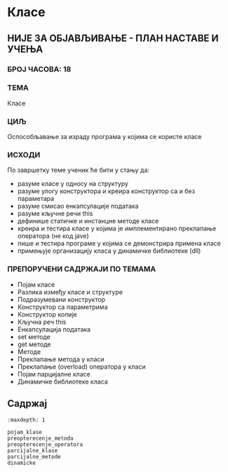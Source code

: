 # Класе

## НИЈЕ ЗА ОБЈАВЉИВАЊЕ - ПЛАН НАСТАВЕ И УЧЕЊА

### БРОЈ ЧАСОВА: 18

### ТЕМА

Класе

### ЦИЉ

Оспособљавање за израду програма у којима се користе класе

### ИСХОДИ

По завршетку теме ученик ће бити у стању да:

* разуме класе у односу на структуру
* разуме улогу конструктора и креира конструктор са и без параметара
* разуме смисао енкапсулације података
* разуме кључне речи this
* дефинише статичке и инстанцне методе класе
* креира и тестира класе у којима је имплементирано преклапање оператора (не
код jave)
* пише и тестира програме у којима се демонстрира примена класе
* примењује организацију класа у динамичке библиотеке (dll)

### ПРЕПОРУЧЕНИ САДРЖАЈИ ПО ТЕМАМА

* Појам класе
* Разлика између класе и структуре
* Подразумевани конструктор
* Конструктор са параметрима
* Конструктор копије
* Кључна реч this
* Енкапсулација података
* set методе
* get методе
* Методе
* Преклапање метода у класи
* Преклапање (overload) оператора у класи
* Појам парцијалне класе
* Динамичке библиотеке класа

## Садржај

```{toctree}
:maxdepth: 1

pojam_klase
preopterecenje_metoda
preopterecenje_operatora
parcijalne_klase
parcijalne_metode
dinamicke
```
